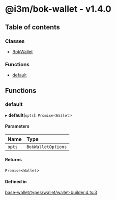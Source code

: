 # @i3m/bok-wallet - v1.4.0

## Table of contents

### Classes

- [BokWallet](classes/BokWallet.md)

### Functions

- [default](API.md#default)

## Functions

### default

▸ **default**(`opts`): `Promise`<`Wallet`\>

#### Parameters

| Name | Type |
| :------ | :------ |
| `opts` | `BokWalletOptions` |

#### Returns

`Promise`<`Wallet`\>

#### Defined in

[base-wallet/types/wallet/wallet-builder.d.ts:3](https://gitlab.com/i3-market/code/wp3/t3.2/i3m-wallet-monorepo/-/blob/66def55/packages/base-wallet/types/wallet/wallet-builder.d.ts#L3)
